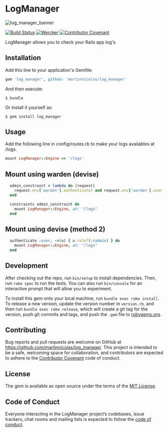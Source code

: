 # LogManager

![log_manager_banner](https://user-images.githubusercontent.com/5104496/148247214-515f959a-3697-495a-80d4-5d088e079651.png)

[![Build Status](https://app.travis-ci.com/martinnicolas/log_manager.svg?branch=master)](https://app.travis-ci.com/martinnicolas/log_manager)
[![Wercker](https://img.shields.io/github/license/mashape/apistatus.svg)](https://opensource.org/licenses/MIT) [![Contributor Covenant](https://img.shields.io/badge/Contributor%20Covenant-2.1-4baaaa.svg)](code_of_conduct.md) 

LogManager allows you to check your Rails app log's.

## Installation

Add this line to your application's Gemfile:

```ruby
gem 'log_manager', github: 'martinnicolas/log_manager'
```

And then execute:

    $ bundle

Or install it yourself as:

    $ gem install log_manager

## Usage

Add the following line in config/routes.rb to make your logs availables at /logs.

```ruby
mount LogManager::Engine => '/logs'
```

## Mount using warden (devise)

```ruby
  admin_constraint = lambda do |request|
    request.env['warden'].authenticate? and request.env['warden'].user.role?(:sadmin)
  end

  constraints admin_constraint do
    mount LogManager::Engine, at: "/logs"
  end
```

## Mount using devise (method 2)

```ruby
  authenticate :user, ->(u) { u.role?(:sadmin) } do
    mount LogManager::Engine, at: "/logs"
  end
```

## Development

After checking out the repo, run `bin/setup` to install dependencies. Then, run `rake spec` to run the tests. You can also run `bin/console` for an interactive prompt that will allow you to experiment.

To install this gem onto your local machine, run `bundle exec rake install`. To release a new version, update the version number in `version.rb`, and then run `bundle exec rake release`, which will create a git tag for the version, push git commits and tags, and push the `.gem` file to [rubygems.org](https://rubygems.org).

## Contributing

Bug reports and pull requests are welcome on GitHub at https://github.com/martinnicolas/log_manager. This project is intended to be a safe, welcoming space for collaboration, and contributors are expected to adhere to the [Contributor Covenant](http://contributor-covenant.org) code of conduct.

## License

The gem is available as open source under the terms of the [MIT License](https://opensource.org/licenses/MIT).

## Code of Conduct

Everyone interacting in the LogManager project’s codebases, issue trackers, chat rooms and mailing lists is expected to follow the [code of conduct](https://github.com/martinnicolas/log_manager/blob/master/CODE_OF_CONDUCT.md).
